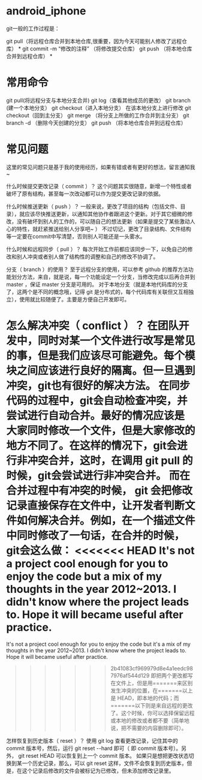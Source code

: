 android_iphone
==============

git一般的工作过程是：

git pull（将远程仓库合并到本地仓库,很重要，因为今天可能别人修改了远程仓库） *
git commit -m “修改的注释” （将修改提交仓库）
git push （将本地仓库合并到远程仓库）  *



常用命令
==============
git pull(将远程分支与本地分支合并)
git log（查看其他成员的更改）
git branch (建一个本地分支）
git checkout（进入本地分支）
在该本地分支上进行修改
git checkout（回到主分支）
git merge （将分支上所做的工作合并到主分支）
git branch -d （删除今天创建的分支）
git push （将本地仓库合并到远程仓库）


常见问题
==============

这里的常见问题只是基于我的使用经历，如果有错或者有更好的想法，留言通知我~

什么时候提交更改记录（ commit ）？
这个问题其实很随意，新增一个特性或者破坏了原有结构，甚至每一次改动都可以作为提交更改记录的依据。

什么时候推送更新（ push ）？
一般来说，更改了项目的结构（包括文件、目录），就应该尽快推送更新，以通知其他协作者跟进这个更新。对于其它细微的修改，没有破坏到别人的工作的，可以随自己的想法更新（如果是提交了某些激动人心的特性，就赶紧推送给别人分享吧~ ）
不过切记，更改了目录结构、文件结构等一定要在commit中写清楚，否则别人可能还是一头雾水。

什么时候和远程同步（ pull ）？
每次开始工作前都应该同步一下，以免自己的修改和别人冲突或者别人做了结构性的调整和自己的修改不协调了。

分支（ branch ）的使用？
至于远程分支的使用，可以参考 github 的推荐方法功能划分方法，来自，就是说，每一个功能设定一个分支，当修改完成以后再合并到 master ，保证 master 分支是可用的。
对于本地分支（就是本地代码库的分支了，这两个是不同的概念哦，记得 git 是分布式的，每个代码库有关联但又互相独立），使用就比较随便了。主要是方便自己开发即可。

怎么解决冲突（ conflict ）？
在团队开发中，同时对某一个文件进行改写是常见的事，但是我们应该尽可能避免。每个模块之间应该进行良好的隔离。但一旦遇到冲突，git也有很好的解决方法。
在同步代码的过程中，git会自动检查冲突，并尝试进行**自动合并**。最好的情况应该是大家同时修改一个文件，但是大家修改的地方不同了。在这样的情况下，git会进行非冲突合并，这时，在调用 git pull 的时候，git会尝试进行非冲突合并。
而在合并过程中有冲突的时候， git 会把修改记录直接保存在文件中，让开发者判断文件如何解决合并。例如，在一个描述文件中同时修改了一句话，在合并的时候，git会这么做：
<<<<<<< HEAD
It's not a project cool enough for you to enjoy the code but a mix of my thoughts in the year 2012~2013. I didn't know where the project leads to. Hope it will became useful after practice.
=======
It's not a project cool enough for you to enjoy the code but it's a mix of my thoughts in the year 2012~2013. I didn't know where the project leads to. Hope it will became useful after practice.
>>>>>>> 2b41083cf969979d8e4a1eedc987976af544d129
即把两个更改都写在文件上，但是用=======来区别发生冲突的位置，在=======以上是 HEAD，即本地的代码；而=======以下则是来自远程的更改了。这个时候，你可以选择保留远程或本地的修改或者都不要（简单地说，把不需要的内容删除即可）。

怎样恢复到历史版本（ reset ）？
使用 git log 查看更改记录，记住其中的 commit 版本号，然后，运行 git reset <log> --hard 即可（ <log> 即 commit 版本号）。另外， git reset HEAD 可以恢复到上一个 commit 版本。
如果只是想把更改状态切换到某一个历史记录，那么，可以 git reset <log> 这样，文件不会恢复到历史版本，但是，在这个记录后修改的文件会被标记为已修改，但未添加修改记录里。
